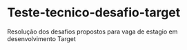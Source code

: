 # Teste-tecnico-desafio-target
Resolução dos desafios propostos para vaga de estagio em desenvolvimento Target
